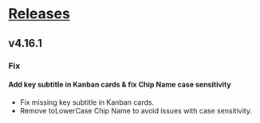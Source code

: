 # [Releases](https://github.com/Tracktor/design-system/releases)

## v4.16.1

### Fix
#### Add key subtitle in Kanban cards & fix Chip Name case sensitivity
- Fix missing key subtitle in Kanban cards.
- Remove toLowerCase Chip Name to avoid issues with case sensitivity.
